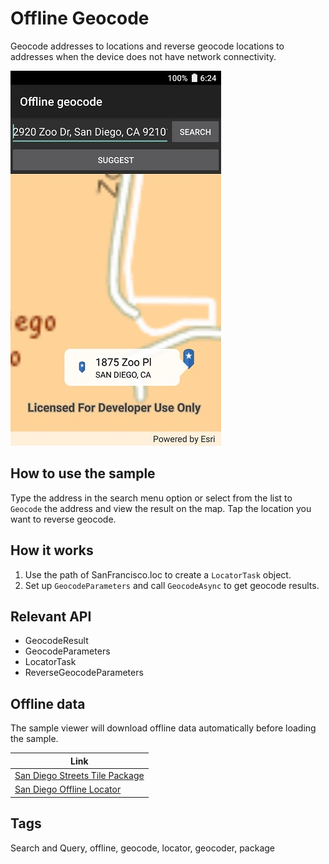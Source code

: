 # Offline Geocode

Geocode addresses to locations and reverse geocode locations to addresses when the device does not have network connectivity.

![Offline Geocode App](OfflineGeocode.jpg)

## How to use the sample

Type the address in the search menu option or select from the list to `Geocode` the address and view the result on the map. Tap the location you want to reverse geocode. 

## How it works

1. Use the path of SanFrancisco.loc to create a `LocatorTask` object. 
2. Set up `GeocodeParameters` and call `GeocodeAsync` to get geocode results.

## Relevant API

* GeocodeResult
* GeocodeParameters
* LocatorTask
* ReverseGeocodeParameters

## Offline data

The sample viewer will download offline data automatically before loading the sample.
	
Link     |
---------|
|[San Diego Streets Tile Package](http://www.arcgis.com/home/item.html?id=1330ab96ac9c40a49e59650557f2cd63)|
|[San Diego Offline Locator](http://www.arcgis.com/home/item.html?id=344e3b12368543ef84045ef9aa3c32ba)|
	
## Tags

Search and Query, offline, geocode, locator, geocoder, package